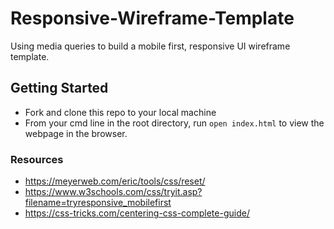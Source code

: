 # Responsive-Wireframe-Template
Using media queries to build a mobile first, responsive UI wireframe template.

## Getting Started
* Fork and clone this repo to your local machine
* From your cmd line in the root directory, run `open index.html` to view the webpage in the browser.

### Resources
* https://meyerweb.com/eric/tools/css/reset/ 
* https://www.w3schools.com/css/tryit.asp?filename=tryresponsive_mobilefirst
* https://css-tricks.com/centering-css-complete-guide/

